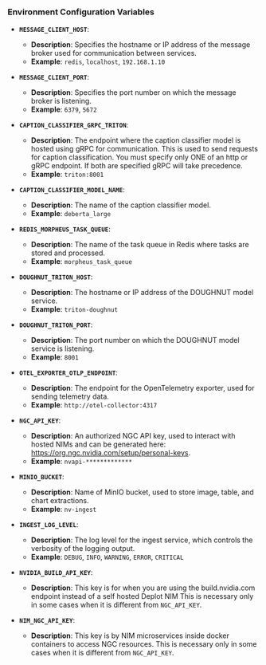 <!--
SPDX-FileCopyrightText: Copyright (c) 2024, NVIDIA CORPORATION & AFFILIATES.
All rights reserved.
SPDX-License-Identifier: Apache-2.0
-->

### **Environment Configuration Variables**

- **`MESSAGE_CLIENT_HOST`**:

  - **Description**: Specifies the hostname or IP address of the message broker used for communication between
    services.
  - **Example**: `redis`, `localhost`, `192.168.1.10`

- **`MESSAGE_CLIENT_PORT`**:

  - **Description**: Specifies the port number on which the message broker is listening.
  - **Example**: `6379`, `5672`

- **`CAPTION_CLASSIFIER_GRPC_TRITON`**:

  - **Description**: The endpoint where the caption classifier model is hosted using gRPC for communication. This is
    used to send requests for caption classification.
    You must specify only ONE of an http or gRPC endpoint. If both are specified gRPC will take precedence.
  - **Example**: `triton:8001`

- **`CAPTION_CLASSIFIER_MODEL_NAME`**:

  - **Description**: The name of the caption classifier model.
  - **Example**: `deberta_large`

- **`REDIS_MORPHEUS_TASK_QUEUE`**:

  - **Description**: The name of the task queue in Redis where tasks are stored and processed.
  - **Example**: `morpheus_task_queue`

- **`DOUGHNUT_TRITON_HOST`**:

  - **Description**: The hostname or IP address of the DOUGHNUT model service.
  - **Example**: `triton-doughnut`

- **`DOUGHNUT_TRITON_PORT`**:

  - **Description**: The port number on which the DOUGHNUT model service is listening.
  - **Example**: `8001`

- **`OTEL_EXPORTER_OTLP_ENDPOINT`**:

  - **Description**: The endpoint for the OpenTelemetry exporter, used for sending telemetry data.
  - **Example**: `http://otel-collector:4317`

- **`NGC_API_KEY`**:

  - **Description**: An authorized NGC API key, used to interact with hosted NIMs and can be generated here: https://org.ngc.nvidia.com/setup/personal-keys.
  - **Example**: `nvapi-*************`

- **`MINIO_BUCKET`**:

  - **Description**: Name of MinIO bucket, used to store image, table, and chart extractions.
  - **Example**: `nv-ingest`

- **`INGEST_LOG_LEVEL`**:

  - **Description**: The log level for the ingest service, which controls the verbosity of the logging output.
  - **Example**: `DEBUG`, `INFO`, `WARNING`, `ERROR`, `CRITICAL`

- **`NVIDIA_BUILD_API_KEY`**:
  - **Description**: This key is for when you are using the build.nvidia.com endpoint instead of a self hosted Deplot NIM
    This is necessary only in some cases when it is different from `NGC_API_KEY`.

- **`NIM_NGC_API_KEY`**:
  - **Description**: This key is by NIM microservices inside docker containers to access NGC resources.
    This is necessary only in some cases when it is different from `NGC_API_KEY`.
